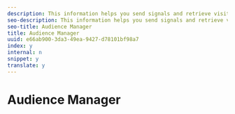 ```yaml
---
description: This information helps you send signals and retrieve visitor segments from Adobe Audience Manager.
seo-description: This information helps you send signals and retrieve visitor segments from Adobe Audience Manager.
seo-title: Audience Manager
title: Audience Manager
uuid: e66ab900-3da3-49ea-9427-d78101bf98a7
index: y
internal: n
snippet: y
translate: y
---
```


# Audience Manager

